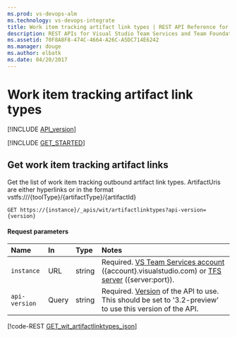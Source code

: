 ```yaml
---
ms.prod: vs-devops-alm
ms.technology: vs-devops-integrate
title: Work item tracking artifact link types | REST API Reference for Visual Studio Team Services and Team Foundation Server
description: REST APIs for Visual Studio Team Services and Team Foundation Server.
ms.assetid: 70F8A8F8-474C-4664-A26C-A5DC714E6242
ms.manager: douge
ms.author: elbatk
ms.date: 04/20/2017
---
```


# Work item tracking artifact link types
[!INCLUDE [API_version](../_data/version3-2-preview.md)]

[!INCLUDE [GET_STARTED](../_data/get-started.md)]

<a name="ArtifactLinkTypes"></a>

## Get work item tracking artifact links
Get the list of work item tracking outbound artifact link types. ArtifactUris are either hyperlinks or in the format vstfs:///{toolType}/{artifactType}/{artifactId} 

```no-highlight
GET https://{instance}/_apis/wit/artifactlinktypes?api-version={version}
```

#### Request parameters
| Name | In  | Type | Notes
|:--------------|:-----------|:---------|:------------
| <code>instance</code> | URL | string | Required. [VS Team Services account](/integrate/get-started/rest/basics.md#vs-team-services) ({account}.visualstudio.com) or [TFS server](/integrate/get-started/rest/basics.md#tfs) ({server:port}).
| <code>api-version</code> | Query | string | Required. [Version](../../get-started/rest/basics.md#versions) of the API to use.  This should be set to '3.2-preview' to use this version of the API.

[!code-REST [GET_wit_artifactlinktypes_json](./_data/artifactlinktypes/GET_wit_artifactlinktypes.json)]
